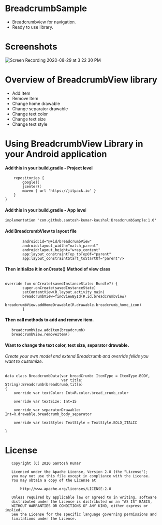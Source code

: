 # BreadcrumbSample

- Breadcrumbview for navigation.
- Ready to use library.

# Screenshots

![Screen Recording 2020-08-29 at 3 22 30 PM](https://user-images.githubusercontent.com/43371182/91634170-f25de100-ea0b-11ea-821d-d749de58079e.gif)

# Overview of BreadcrumbView library

- Add Item
- Remove Item
- Change home drawable
- Change separator drawable
- Change text color
- Change text size
- Change text style


# Using BreadcrumbView Library in your Android application

#### Add this in your build.gradle - Project level

```allprojects {
    repositories {
        google()
        jcenter()
        maven { url 'https://jitpack.io' }
    }
}
```

#### Add this in your build.gradle - App level

``` 
implementation 'com.github.santosh-kumar-kaushal:BreadcrumbSample:1.0'

```

#### Add BreadcrumbView to layout file

``` <com.library.breadcrumbview.ui.BreadcrumbView
        android:id="@+id/breadcrumbView"
        android:layout_width="match_parent"
        android:layout_height="wrap_content"
        app:layout_constraintTop_toTopOf="parent"
        app:layout_constraintStart_toStartOf="parent"/>
 ```
        

#### Then initialize it in onCreate() Method of view class

```private lateinit var breadcrumbView: BreadcrumbView

override fun onCreate(savedInstanceState: Bundle?) {
        super.onCreate(savedInstanceState)
        setContentView(R.layout.activity_main)
        breadcrumbView=findViewById(R.id.breadcrumbView)
        breadcrumbView.addHomeDrawable(R.drawable.breadcrumb_home_icon)
        }
```

#### Then call methods to add and remove item.

 ```
    breadcrumbView.addItem(breadcrumb)
    breadcrumbView.removeItem()
 ```

#### Want to change the text color, text size, separator drawable.

###### Create your own model and extend Breadcrumb and override felids you want to customize.

```
data class BreadcrumbData(var breadCrumb: ItemType = ItemType.BODY,
                          var title: String):Breadcrumb(breadCrumb,title)
{
    override var textColor: Int=R.color.bread_crumb_color

    override var textSize: Int=15

    override var separatorDrawable: Int=R.drawable.breadcrumb_body_separator

    override var textStyle: TextStyle = TextStyle.BOLD_ITALIC

}
```

# License

```
   Copyright (C) 2020 Santosh Kumar

   Licensed under the Apache License, Version 2.0 (the "License");
   you may not use this file except in compliance with the License.
   You may obtain a copy of the License at

       http://www.apache.org/licenses/LICENSE-2.0

   Unless required by applicable law or agreed to in writing, software
   distributed under the License is distributed on an "AS IS" BASIS,
   WITHOUT WARRANTIES OR CONDITIONS OF ANY KIND, either express or implied.
   See the License for the specific language governing permissions and
   limitations under the License.
   
  ```

        


